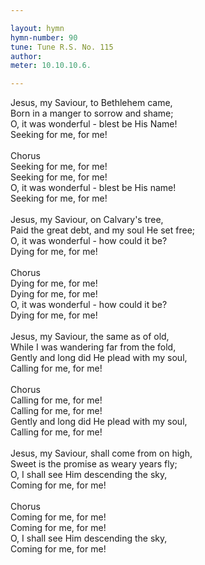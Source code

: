 ```yaml
---

layout: hymn
hymn-number: 90
tune: Tune R.S. No. 115
author: 
meter: 10.10.10.6.

---
```

Jesus, my Saviour, to Bethlehem came,<br>Born in a manger to sorrow and shame;<br>O, it was wonderful - blest be His Name!<br>Seeking for me, for me!<br><br>Chorus<br>Seeking for me, for me!<br>Seeking for me, for me!<br>O, it was wonderful - blest be His name!<br>Seeking for me, for me!<br><br>Jesus, my Saviour, on Calvary's tree,<br>Paid the great debt, and my soul He set free;<br>O, it was wonderful - how could it be?<br>Dying for me, for me!<br><br>Chorus<br>Dying for me, for me!<br>Dying for me, for me!<br>O, it was wonderful - how could it be?<br>Dying for me, for me!<br><br>Jesus, my Saviour, the same as of old,<br>While I was wandering far from the fold,<br>Gently and long did He plead with my soul,<br>Calling for me, for me!<br><br>Chorus<br>Calling for me, for me!<br>Calling for me, for me!<br>Gently and long did He plead with my soul,<br>Calling for me, for me!<br><br>Jesus, my Saviour, shall come from on high,<br>Sweet is the promise as weary years fly;<br>O, I shall see Him descending the sky,<br>Coming for me, for me!<br><br>Chorus<br>Coming for me, for me!<br>Coming for me, for me!<br>O, I shall see Him descending the sky,<br>Coming for me, for me!<br><br><br>
